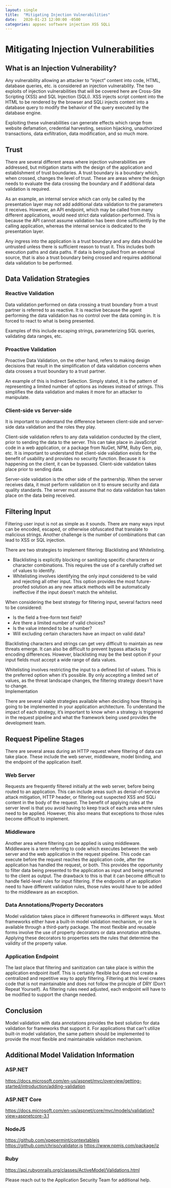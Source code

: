 ```yaml
---
layout: single
title:  "Mitigating Injection Vulnerabilities"
date:   2020-01-23 12:00:00 -0500
categories: appsec software injection XSS SQLi 
---
```


# Mitigating Injection Vulnerabilities

## What is an Injection Vulnerability?
Any vulnerability allowing an attacker to “inject” content into code, HTML, database queries, etc. is considered an injection vulnerability. The two exploits of injection vulnerabilities that will be covered here are Cross-Site Scripting (XSS) and SQL Injection (SQLi). XSS injects script content into the HTML to be rendered by the browser and SQLi injects content into a database query to modify the behavior of the query executed by the database engine.

Exploiting these vulnerabilities can generate effects which range from website defamation, credential harvesting, session hijacking, unauthorized transactions, data exfiltration, data modification, and so much more.

## Trust 
There are several different areas where injection vulnerabilities are addressed, but mitigation starts with the design of the application and establishment of trust boundaries. A trust boundary is a boundary which, when crossed, changes the level of trust. These are areas where the design needs to evaluate the data crossing the boundary and if additional data validation is required. 

As an example, an internal service which can only be called by the presentation layer may not add additional data validation to the parameters it receives. However, an API endpoint, which may be called from many different applications, would need strict data validation performed. This is because the API cannot assume validation has been done sufficiently by the calling application, whereas the internal service is dedicated to the presentation layer.

Any ingress into the application is a trust boundary and any data should be untrusted unless there is sufficient reason to trust it. This includes both execution paths and data paths. If data is being pulled from an external source, that is also a trust boundary being crossed and requires additional data validation to be performed.

## Data Validation Strategies
### Reactive Validation
Data validation performed on data crossing a trust boundary from a trust partner is referred to as reactive. It is reactive because the agent performing the data validation has no control over the data coming in. It is forced to react to what is being presented.  

Examples of this include escaping strings, parameterizing SQL queries, validating data ranges, etc.

### Proactive Validation
Proactive Data Validation, on the other hand, refers to making design decisions that result in the simplification of data validation concerns when data crosses a trust boundary to a trust partner. 

An example of this is Indirect Selection. Simply stated, it is the pattern of representing a limited number of options as indexes instead of strings. This simplifies the data validation and makes it more for an attacker to manipulate.

### Client-side vs Server-side
It is important to understand the difference between client-side and server-side data validation and the roles they play. 

Client-side validation refers to any data validation conducted by the client, prior to sending the data to the server. This can take place in JavaScript code in a web application, or a package from NuGet, NPM, Ruby Gem, pip, etc. It is important to understand that client-side validation exists for the benefit of usability and provides no security function. Because it is happening on the client, it can be bypassed. Client-side validation takes place prior to sending data.

Server-side validation is the other side of the partnership. When the server receives data, it must perform validation on it to ensure security and data quality standards. The server must assume that no data validation has taken place on the data being received.

## Filtering Input
Filtering user input is not as simple as it sounds. There are many ways input can be encoded, escaped, or otherwise obfuscated that translate to malicious strings. Another challenge is the number of combinations that can lead to XSS or SQL injection.

There are two strategies to implement filtering: Blacklisting and Whitelisting.
-	Blacklisting is explicitly blocking or sanitizing specific characters or character combinations. This requires the use of a carefully crafted set of values to identify.
-	Whitelisting involves identifying the only input considered to be valid and rejecting all other input. This option provides the most future-proofed solution as any new attack methods will be automatically ineffective if the input doesn’t match the whitelist.

When considering the best strategy for filtering input, several factors need to be considered:
-	Is the field a free-form text field?
-	Are there a limited number of valid choices?
-	Is the value intended to be a number?
-	Will excluding certain characters have an impact on valid data?

Blacklisting characters and strings can get very difficult to maintain as new threats emerge. It can also be difficult to prevent bypass attacks by encoding differences. However, blacklisting may be the best option if your input fields must accept a wide range of data values. 

Whitelisting involves restricting the input to a defined list of values. This is the preferred option when it’s possible. By only accepting a limited set of values, as the threat landscape changes, the filtering strategy doesn’t have to change.  
Implementation

There are several viable strategies available when deciding how filtering is going to be implemented in your application architecture. To understand the impact of each strategy, it’s important to know when a strategy is triggered in the request pipeline and what the framework being used provides the development team.

## Request Pipeline Stages
There are several areas during an HTTP request where filtering of data can take place. These include the web server, middleware, model binding, and the endpoint of the application itself.
### Web Server
Requests are frequently filtered initially at the web server, before being routed to an application. This can include areas such as denial-of-service attack mitigation, HTTP header, or filtering out suspected XSS and SQLi content in the body of the request. The benefit of applying rules at the server level is that you avoid having to keep track of each area where rules need to be applied. However, this also means that exceptions to those rules become difficult to implement. 
### Middleware
Another area where filtering can be applied is using middleware. Middleware is a term referring to code which executes between the web server and the web application in the request pipeline. This code can execute before the request reaches the application code, after the application has handled the request, or both. This provides the opportunity to filter data being presented to the application as input and being returned to the client as output. The drawback to this is that it can become difficult to handle field-level rules for input filtering. If the endpoints of an application need to have different validation rules, those rules would have to be added to the middleware as an exception. 
### Data Annotations/Property Decorators
Model validation takes place in different frameworks in different ways. Most frameworks either have a built-in model validation mechanism, or one is available through a third-party package. The most flexible and reusable forms involve the use of property decorators or data annotation attributes. Applying these decorators to properties sets the rules that determine the validity of the property value. 
### Application Endpoint
The last place that filtering and sanitization can take place is within the application endpoint itself. This is certainly flexible but does not create a centralized and repetitive way to apply filtering. Filtering at this level creates code that is not maintainable and does not follow the principle of DRY (Don’t Repeat Yourself). As filtering rules need adjusted, each endpoint will have to be modified to support the change needed.

## Conclusion
Model validation with data annotations provides the best solution for data validation for frameworks that support it. For applications that can’t utilize built-in model validation, the same pattern should be implemented to provide the most flexible and maintainable validation mechanism.

## Additional Model Validation Information
### ASP.NET
https://docs.microsoft.com/en-us/aspnet/mvc/overview/getting-started/introduction/adding-validation 
### ASP.NET Core
https://docs.microsoft.com/en-us/aspnet/core/mvc/models/validation?view=aspnetcore-3.1
### NodeJS
https://github.com/xpepermint/contextablejs
https://github.com/chriso/validator.js
https://www.npmjs.com/package/iz
### Ruby
https://api.rubyonrails.org/classes/ActiveModel/Validations.html

Please reach out to the Application Security Team for additional help.